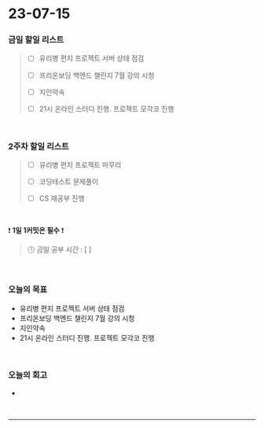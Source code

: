 # 23-07-15
### 금일 할일 리스트
> - [ ]  유리병 편지 프로젝트 서버 상태 점검
>
> - [ ]  프리온보딩 백엔드 챌린지 7월 강의 시청
>
> - [ ]  지인약속
>
> - [ ]  21시 온라인 스터디 진행. 프로젝트 모각코 진행


<br/>

### 2주차 할일 리스트  
> - [ ]  유리병 편지 프로젝트 마무리 
>
> - [ ]  코딩테스트 문제풀이
>
> - [ ]  CS 재공부 진행

<br/>

❗ **1일 1커밋은 필수** ❗
> 🕒 금일 공부 시간 : [  ]
  
<br/>

### 오늘의 목표
- 유리병 편지 프로젝트 서버 상태 점검
- 프리온보딩 백엔드 챌린지 7월 강의 시청
- 지인약속
- 21시 온라인 스터디 진행. 프로젝트 모각코 진행

<br>

### 오늘의 회고
- 

<br/>

------------  
